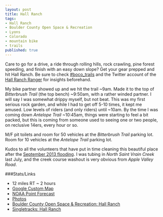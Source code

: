 ```yaml
---
layout: post
title: Hall Ranch
tags:
- Hall Ranch
- Boulder County Open Space & Recreation
- Lyons
- Colorado
- mountain bike
- trails
published: true
---
```

Care to go for a drive, a ride through rolling hills, rock crawling,
pine forest speeding, and finish with an easy down slope? Get your
gear prepped and hit Hall Ranch. Be sure to check
[#boco_trails](https://twitter.com/hashtag/boco_trails)
and the Twitter account of the
[Hall Ranch Ranger](https://twitter.com/RangerDMorris) for insights
beforehand.

My bike partner showed up and we hit the trail ~9am. Made it to the top of
_Bitterbrush Trail_ (the top bench) ~9:50am, with a rather winded partner.
I will say I was somewhat drippy myself, but not beat. This was my first
serious rock garden, and while I had to get off 5-10 times, it kept me amused.
Low levels of riders (and only riders) until ~10am.
By the time I was coming down _Antelope Trail_ ~10:45am, things were starting
to feel a bit packed, but this is coming from someone used to seeing
one or two people, on reclusive 14ers, every hour or so.

M/F pit toilets and room for 50 vehicles at the _Bitterbrush Trail_ parking lot.
Room for 10 vehicles at the _Antelope Trail_ parking lot.

Kudos to all the volunteers that have put in time cleaning this
beautiful place after the
[September 2013 flooding](http://www.bouldercounty.org/flood/pages/default.aspx).
I was tubing in _North Saint Vrain Creek_ last July, and the creek course
washout is very obvious from _Apple Valley Road_.

###Stats/Links
- 12 miles RT ~ 2 hours
- [Google Custom Map](https://mapsengine.google.com/map/edit?mid=zj2fwvSxaNFw.kcsmeMVtvDoQ)
- [NOAA Point Forecast](http://forecast.weather.gov/MapClick.php?lat=40.2188091&lon=-105.3200937)
- [Photos](https://www.dropbox.com/sc/y14ozgs4fttkyln/AAAVZedED4COz6KhQDywcWJGa)
- [Boulder County Open Space & Recreation: Hall Ranch](http://www.bouldercounty.org/os/parks/Pages/hallranch.aspx)
- [Singletracks: Hall Ranch](http://www.singletracks.com/bike-trails/hall-ranch.html)
